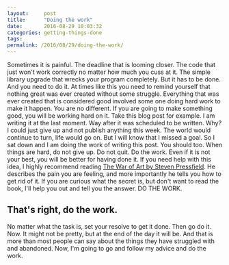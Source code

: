 ```yaml
---
layout:     post
title:      "Doing the work"
date:       2016-08-29 10:03:32
categories: getting-things-done
tags:  
permalink: /2016/08/29/doing-the-work/
---
```

Sometimes it is painful. The deadline that is looming closer. The code that just won't work correctly no matter how much you cuss at it. The simple library upgrade that wrecks your program completely. But it has to be done. And you need to do it. At times like this you need to remind yourself that nothing great was ever created without some struggle. Everything that was ever created that is considered good involved some one doing hard work to make it happen. You are no different. If you are going to make something good, you will be working hard on it. Take this blog post for example. I am writing it at the last moment. Way after it was scheduled to be written. Why? I could just give up and not publish anything this week. The world would continue to turn, life would go on. But I will know that I missed a goal. So I sat down and I am doing the work of writing this post. You should too. When things are hard, do not give up. Do not quit. Do the work. Even if it is not your best, you will be better for having done it. If you need help with this idea, I highly recommend reading [The War of Art by Steven Pressfield](http://amzn.to/2bv0JU3). He describes the pain you are feeling, and more importantly he tells you how to get rid of it. If you are curious what the secret is, but don't want to read the book, I'll help you out and tell you the answer. DO THE WORK. 

## That's right, do the work.

No matter what the task is, set your resolve to get it done. Then go do it. Now. It might not be pretty, but at the end of the day it will be. And that is more than most people can say about the things they have struggled with and abandoned. Now, I'm going to go and follow my advice and do the work.
